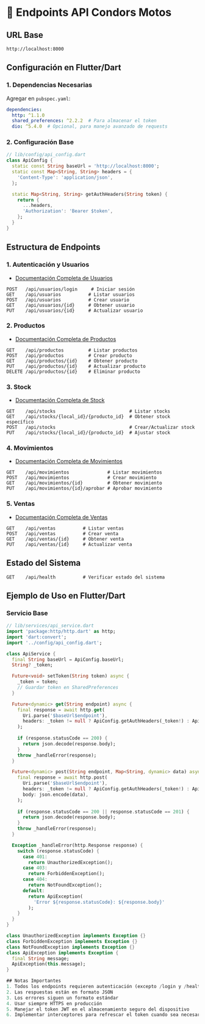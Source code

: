 # 🚀 Endpoints API Condors Motos

## URL Base
```
http://localhost:8000
```

## Configuración en Flutter/Dart

### 1. Dependencias Necesarias
Agregar en `pubspec.yaml`:
```yaml
dependencies:
  http: ^1.1.0
  shared_preferences: ^2.2.2  # Para almacenar el token
  dio: ^5.4.0  # Opcional, para manejo avanzado de requests
```

### 2. Configuración Base
```dart
// lib/config/api_config.dart
class ApiConfig {
  static const String baseUrl = 'http://localhost:8000';
  static const Map<String, String> headers = {
    'Content-Type': 'application/json',
  };

  static Map<String, String> getAuthHeaders(String token) {
    return {
      ...headers,
      'Authorization': 'Bearer $token',
    };
  }
}
```

## Estructura de Endpoints

### 1. Autenticación y Usuarios
- [Documentación Completa de Usuarios](/docs/api/usuarios.md)
```http
POST   /api/usuarios/login     # Iniciar sesión
GET    /api/usuarios          # Listar usuarios
POST   /api/usuarios          # Crear usuario
GET    /api/usuarios/{id}     # Obtener usuario
PUT    /api/usuarios/{id}     # Actualizar usuario
```

### 2. Productos
- [Documentación Completa de Productos](/docs/api/productos.md)
```http
GET    /api/productos         # Listar productos
POST   /api/productos         # Crear producto
GET    /api/productos/{id}    # Obtener producto
PUT    /api/productos/{id}    # Actualizar producto
DELETE /api/productos/{id}    # Eliminar producto
```

### 3. Stock
- [Documentación Completa de Stock](/docs/api/stock.md)
```http
GET    /api/stocks                           # Listar stocks
GET    /api/stocks/{local_id}/{producto_id}  # Obtener stock específico
POST   /api/stocks                           # Crear/Actualizar stock
PUT    /api/stocks/{local_id}/{producto_id}  # Ajustar stock
```

### 4. Movimientos
- [Documentación Completa de Movimientos](/docs/api/movimientos.md)
```http
GET    /api/movimientos              # Listar movimientos
POST   /api/movimientos              # Crear movimiento
GET    /api/movimientos/{id}         # Obtener movimiento
PUT    /api/movimientos/{id}/aprobar # Aprobar movimiento
```

### 5. Ventas
- [Documentación Completa de Ventas](/docs/api/ventas.md)
```http
GET    /api/ventas          # Listar ventas
POST   /api/ventas          # Crear venta
GET    /api/ventas/{id}     # Obtener venta
PUT    /api/ventas/{id}     # Actualizar venta
```

## Estado del Sistema
```http
GET    /api/health          # Verificar estado del sistema
```

## Ejemplo de Uso en Flutter/Dart

### Servicio Base
```dart
// lib/services/api_service.dart
import 'package:http/http.dart' as http;
import 'dart:convert';
import '../config/api_config.dart';

class ApiService {
  final String baseUrl = ApiConfig.baseUrl;
  String? _token;

  Future<void> setToken(String token) async {
    _token = token;
    // Guardar token en SharedPreferences
  }

  Future<dynamic> get(String endpoint) async {
    final response = await http.get(
      Uri.parse('$baseUrl$endpoint'),
      headers: _token != null ? ApiConfig.getAuthHeaders(_token!) : ApiConfig.headers,
    );
    
    if (response.statusCode == 200) {
      return json.decode(response.body);
    }
    throw _handleError(response);
  }

  Future<dynamic> post(String endpoint, Map<String, dynamic> data) async {
    final response = await http.post(
      Uri.parse('$baseUrl$endpoint'),
      headers: _token != null ? ApiConfig.getAuthHeaders(_token!) : ApiConfig.headers,
      body: json.encode(data),
    );
    
    if (response.statusCode == 200 || response.statusCode == 201) {
      return json.decode(response.body);
    }
    throw _handleError(response);
  }

  Exception _handleError(http.Response response) {
    switch (response.statusCode) {
      case 401:
        return UnauthorizedException();
      case 403:
        return ForbiddenException();
      case 404:
        return NotFoundException();
      default:
        return ApiException(
          'Error ${response.statusCode}: ${response.body}'
        );
    }
  }
}

class UnauthorizedException implements Exception {}
class ForbiddenException implements Exception {}
class NotFoundException implements Exception {}
class ApiException implements Exception {
  final String message;
  ApiException(this.message);
}

## Notas Importantes
1. Todos los endpoints requieren autenticación (excepto /login y /health)
2. Las respuestas están en formato JSON
3. Los errores siguen un formato estándar
4. Usar siempre HTTPS en producción
5. Manejar el token JWT en el almacenamiento seguro del dispositivo
6. Implementar interceptores para refrescar el token cuando sea necesario 
